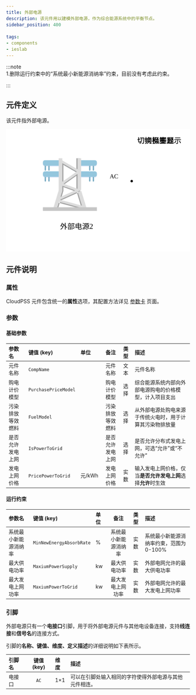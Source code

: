 ```yaml
---
title: 外部电源
description: 该元件用以建模外部电源，作为综合能源系统中的平衡节点。
sidebar_position: 400

tags: 
- components
- ieslab
---
```


:::note  
1.删除运行约束中的“系统最小新能源消纳率”约束，目前没有考虑此约束。
  
:::
## 元件定义

 该元件指外部电源。

![外部电源](./IES-Generator-6Power.svg )

## 元件说明



### 属性

CloudPSS 元件包含统一的**属性**选项，其配置方法详见 [参数卡](docs/documents/software/10-xstudio/20-simstudio/40-workbench/20-function-zone/30-design-tab/30-param-panel/index.md) 页面。

### 参数

#### 基础参数

| 参数名 | 键值 (key) | 单位 | 备注 | 类型 | 描述 |
| :--- | :--- | :--- | :--: | :--- | :--- |
| 元件名称 | `CompName` |  | 元件名称 | 文本 | 元件名称 |
| 购电计价模型 | `PurchasePriceModel` |  | 购电计价模型 | 选择 | 综合能源系统内部向外部电源购电的价格模型，计入项目支出 |
| 污染排放等效燃料 | `FuelModel` |  | 污染排放等效燃料 | 选择 | 从外部电源处购电来源于传统火电时，用于计算其污染物排放量 |
| 是否允许发电上网 | `IsPowerToGrid` |  | 是否允许发电上网 | 选择 | 是否允许分布式发电上网，可选“允许”或“不允许” |
| 发电上网价格 | `PricePowerToGrid` | 元/kWh | 发电上网价格 | 实数 | 输入发电上网价格，仅当**是否允许发电上网**选择**允许**时生效 |


#### 运行约束

| 参数名 | 键值 (key) | 单位 | 备注 | 类型 | 描述 |
| :--- | :--- | :--- | :--: | :--- | :--- |
| 系统最小新能源消纳率 | `MinNewEnergyAbsorbRate` | % | 系统最小新能源消纳率 | 实数 | 系统最小新能源消纳率约束，范围为0-100% | 
| 最大供电功率 | `MaxiumPowerSupply` | kw | 最大供电功率 | 实数 | 外部电网允许的最大供电功率 |
| 最大发电上网功率 | `MaxiumPowerToGrid` | kw | 最大发电上网功率 | 实数 | 外部电网允许的最大发电上网功率 |

### 引脚

外部电源只有一个**电接口**引脚，用于将外部电源元件与其他电设备连接，支持**线连接**和**信号名**的连接方式。

引脚的**名称、键值、维度、定义描述**的详细说明如下表所示。

| 引脚名 | 键值 (key)  | 维度 | 描述 |
| :--- | :--: | :--- | :--- |
| 电接口 | `AC` | 1×1 | 可以在引脚处输入相同的字符使得外部电源与其他元件相连。|
